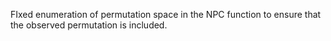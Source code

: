 FIxed enumeration of permutation space in the NPC function to ensure that the observed permutation is included.
